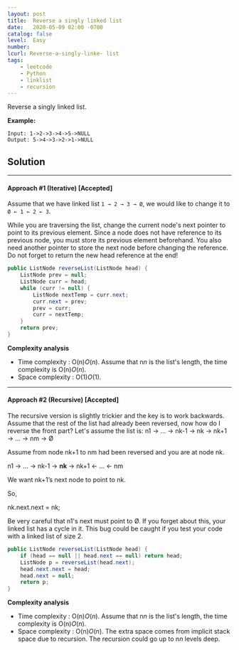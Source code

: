 ```yaml
---
layout: post
title:  Reverse a singly linked list
date:   2020-05-09 02:00 -0700
catalog: false
level:  Easy
number: 
lcurl: Reverse-a-singly-linke- list
tags:
    - leetcode
    - Python
    - linklist
    - recursion
---
```

Reverse a singly linked list.

**Example:**

```
Input: 1->2->3->4->5->NULL
Output: 5->4->3->2->1->NULL
```



## Solution

------

#### Approach #1 (Iterative) [Accepted]

Assume that we have linked list `1 → 2 → 3 → Ø`, we would like to change it to `Ø ← 1 ← 2 ← 3`.

While you are traversing the list, change the current node's next pointer to point to its previous element. Since a node does not have reference to its previous node, you must store its previous element beforehand. You also need another pointer to store the next node before changing the reference. Do not forget to return the new head reference at the end!

```java
public ListNode reverseList(ListNode head) {
    ListNode prev = null;
    ListNode curr = head;
    while (curr != null) {
        ListNode nextTemp = curr.next;
        curr.next = prev;
        prev = curr;
        curr = nextTemp;
    }
    return prev;
}
```

**Complexity analysis**

- Time complexity : O(n)*O*(*n*). Assume that n*n* is the list's length, the time complexity is O(n)*O*(*n*).
- Space complexity : O(1)*O*(1).

------

#### Approach #2 (Recursive) [Accepted]

The recursive version is slightly trickier and the key is to work backwards. Assume that the rest of the list had already been reversed, now how do I reverse the front part? Let's assume the list is: n1 → … → nk-1 → nk → nk+1 → … → nm → Ø

Assume from node nk+1 to nm had been reversed and you are at node nk.

n1 → … → nk-1 → **nk** → nk+1 ← … ← nm

We want nk+1’s next node to point to nk.

So,

nk.next.next = nk;

Be very careful that n1's next must point to Ø. If you forget about this, your linked list has a cycle in it. This bug could be caught if you test your code with a linked list of size 2.

```java
public ListNode reverseList(ListNode head) {
    if (head == null || head.next == null) return head;
    ListNode p = reverseList(head.next);
    head.next.next = head;
    head.next = null;
    return p;
}
```

**Complexity analysis**

- Time complexity : O(n)*O*(*n*). Assume that n*n* is the list's length, the time complexity is O(n)*O*(*n*).
- Space complexity : O(n)*O*(*n*). The extra space comes from implicit stack space due to recursion. The recursion could go up to n*n* levels deep.